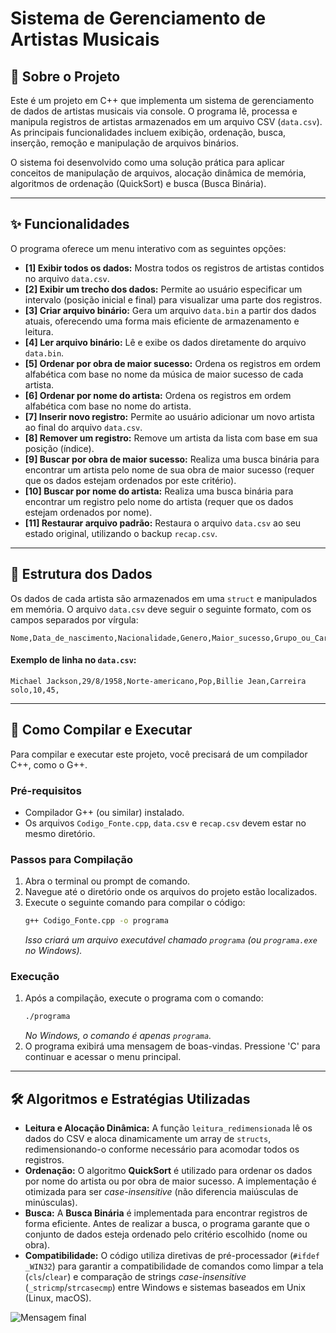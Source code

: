 # **Sistema de Gerenciamento de Artistas Musicais**

## 📖 **Sobre o Projeto**

Este é um projeto em C++ que implementa um sistema de gerenciamento de dados de artistas musicais via console. O programa lê, processa e manipula registros de artistas armazenados em um arquivo CSV (`data.csv`). As principais funcionalidades incluem exibição, ordenação, busca, inserção, remoção e manipulação de arquivos binários.

O sistema foi desenvolvido como uma solução prática para aplicar conceitos de manipulação de arquivos, alocação dinâmica de memória, algoritmos de ordenação (QuickSort) e busca (Busca Binária).

-----

## ✨ **Funcionalidades**

O programa oferece um menu interativo com as seguintes opções:

  * **[1] Exibir todos os dados:** Mostra todos os registros de artistas contidos no arquivo `data.csv`.
  * **[2] Exibir um trecho dos dados:** Permite ao usuário especificar um intervalo (posição inicial e final) para visualizar uma parte dos registros.
  * **[3] Criar arquivo binário:** Gera um arquivo `data.bin` a partir dos dados atuais, oferecendo uma forma mais eficiente de armazenamento e leitura.
  * **[4] Ler arquivo binário:** Lê e exibe os dados diretamente do arquivo `data.bin`.
  * **[5] Ordenar por obra de maior sucesso:** Ordena os registros em ordem alfabética com base no nome da música de maior sucesso de cada artista.
  * **[6] Ordenar por nome do artista:** Ordena os registros em ordem alfabética com base no nome do artista.
  * **[7] Inserir novo registro:** Permite ao usuário adicionar um novo artista ao final do arquivo `data.csv`.
  * **[8] Remover um registro:** Remove um artista da lista com base em sua posição (índice).
  * **[9] Buscar por obra de maior sucesso:** Realiza uma busca binária para encontrar um artista pelo nome de sua obra de maior sucesso (requer que os dados estejam ordenados por este critério).
  * **[10] Buscar por nome do artista:** Realiza uma busca binária para encontrar um registro pelo nome do artista (requer que os dados estejam ordenados por nome).
  * **[11] Restaurar arquivo padrão:** Restaura o arquivo `data.csv` ao seu estado original, utilizando o backup `recap.csv`.

-----

## 🔧 **Estrutura dos Dados**

Os dados de cada artista são armazenados em uma `struct` e manipulados em memória. O arquivo `data.csv` deve seguir o seguinte formato, com os campos separados por vírgula:

```
Nome,Data_de_nascimento,Nacionalidade,Genero,Maior_sucesso,Grupo_ou_Carreira_solo,Quantidade_de_albuns,Tempo_de_carreira,
```

#### **Exemplo de linha no `data.csv`:**

```csv
Michael Jackson,29/8/1958,Norte-americano,Pop,Billie Jean,Carreira solo,10,45,
```

-----

## 🚀 **Como Compilar e Executar**

Para compilar e executar este projeto, você precisará de um compilador C++, como o G++.

### **Pré-requisitos**

  * Compilador G++ (ou similar) instalado.
  * Os arquivos `Codigo_Fonte.cpp`, `data.csv` e `recap.csv` devem estar no mesmo diretório.

### **Passos para Compilação**

1.  Abra o terminal ou prompt de comando.
2.  Navegue até o diretório onde os arquivos do projeto estão localizados.
3.  Execute o seguinte comando para compilar o código:
    ```sh
    g++ Codigo_Fonte.cpp -o programa
    ```
    *Isso criará um arquivo executável chamado `programa` (ou `programa.exe` no Windows).*

### **Execução**

1.  Após a compilação, execute o programa com o comando:
    ```sh
    ./programa
    ```
    *No Windows, o comando é apenas `programa`.*
2.  O programa exibirá uma mensagem de boas-vindas. Pressione 'C' para continuar e acessar o menu principal.

-----

## 🛠️ **Algoritmos e Estratégias Utilizadas**

  * **Leitura e Alocação Dinâmica:** A função `leitura_redimensionada` lê os dados do CSV e aloca dinamicamente um array de `structs`, redimensionando-o conforme necessário para acomodar todos os registros.
  * **Ordenação:** O algoritmo **QuickSort** é utilizado para ordenar os dados por nome do artista ou por obra de maior sucesso. A implementação é otimizada para ser *case-insensitive* (não diferencia maiúsculas de minúsculas).
  * **Busca:** A **Busca Binária** é implementada para encontrar registros de forma eficiente. Antes de realizar a busca, o programa garante que o conjunto de dados esteja ordenado pelo critério escolhido (nome ou obra).
  * **Compatibilidade:** O código utiliza diretivas de pré-processador (`#ifdef _WIN32`) para garantir a compatibilidade de comandos como limpar a tela (`cls`/`clear`) e comparação de strings *case-insensitive* (`_stricmp`/`strcasecmp`) entre Windows e sistemas baseados em Unix (Linux, macOS).
  
  ![Mensagem final](https://media1.giphy.com/media/v1.Y2lkPTc5MGI3NjExcm5wcjd4dzkxM2cyNTMzaWwzYTB5NnQ4N2Q1Mm9reXB2eWxwc2RrbiZlcD12MV9pbnRlcm5hbF9naWZfYnlfaWQmY3Q9Zw/lD76yTC5zxZPG/giphy.gif)
